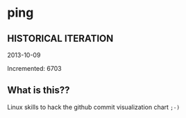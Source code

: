 # ping

## HISTORICAL ITERATION
2013-10-09

Incremented: 6703

## What is this?? 
Linux skills to hack the github commit visualization chart `;-)`
